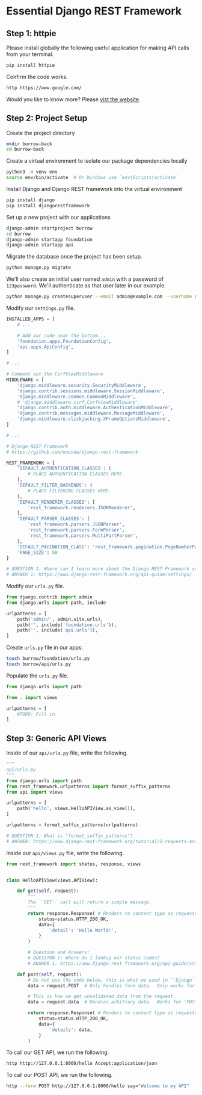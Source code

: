 # Essential Django REST Framework
## Step 1: httpie

Please install globally the following useful application for making API calls from your terminal.

```bash
pip install httpie
```

Confirm the code works.

```bash
http https://www.google.com/
```

Would you like to know more? Please [vist the website](https://httpie.org/).

## Step 2: Project Setup
Create the project directory

```bash
mkdir burrow-back
cd burrow-back
```

Create a virtual environment to isolate our package dependencies locally

```bash
python3 -m venv env
source env/bin/activate  # On Windows use `env\Scripts\activate`
```

Install Django and Django REST framework into the virtual environment

```bash
pip install django
pip install djangorestframework
```

Set up a new project with our applications

```bash
django-admin startproject burrow
cd burrow
django-admin startapp foundation
django-admin startapp api
```

Migrate the database once the project has been setup.

```bash
python manage.py migrate
```

We'll also create an initial user named ``admin`` with a password of ``123password``. We'll authenticate as that user later in our example.

```bash
python manage.py createsuperuser --email admin@example.com --username admin
```

Modify our ``settings.py`` file.

```python
INSTALLED_APPS = [
    # ...

    # Add our code near the bottom...
    'foundation.apps.FoundationConfig',
    'api.apps.ApiConfig',
]

# ...

# Comment out the CsrfViewMiddleware
MIDDLEWARE = [
    'django.middleware.security.SecurityMiddleware',
    'django.contrib.sessions.middleware.SessionMiddleware',
    'django.middleware.common.CommonMiddleware',
    # 'django.middleware.csrf.CsrfViewMiddleware',
    'django.contrib.auth.middleware.AuthenticationMiddleware',
    'django.contrib.messages.middleware.MessageMiddleware',
    'django.middleware.clickjacking.XFrameOptionsMiddleware',
]

# ...

# Django-REST-Framework
# https://github.com/encode/django-rest-framework

REST_FRAMEWORK = {
    'DEFAULT_AUTHENTICATION_CLASSES': (
        # PLACE AUTHENTICATION CLASSES HERE.
    ),
    'DEFAULT_FILTER_BACKENDS': (
        # PLACE FILTERING CLASSES HERE.
    ),
    'DEFAULT_RENDERER_CLASSES': [
        'rest_framework.renderers.JSONRenderer',
    ],
    'DEFAULT_PARSER_CLASSES': (
        'rest_framework.parsers.JSONParser',
        'rest_framework.parsers.FormParser',
        'rest_framework.parsers.MultiPartParser',
    ),
    'DEFAULT_PAGINATION_CLASS': 'rest_framework.pagination.PageNumberPagination',
    'PAGE_SIZE': 50
}

# QUESTION 1: Where can I learn more about the Django REST Framework settings?
# ANSWER 1: https://www.django-rest-framework.org/api-guide/settings/
```

Modify our ``urls.py`` file.

```python
from django.contrib import admin
from django.urls import path, include

urlpatterns = [
    path('admin/', admin.site.urls),
    path('', include('foundation.urls')),
    path('', include('api.urls')),
]
```

Create ``urls.py`` file in our apps:

```bash
touch burrow/foundation/urls.py
touch burrow/api/urls.py
```

Populate the `urls.py` file.

```python
from django.urls import path

from . import views

urlpatterns = [
    #TODO: Fill in.
]
```

## Step 3: Generic API Views

Inside of our ``api/urls.py`` file, write the following.

```python
"""
api/urls.py
"""
from django.urls import path
from rest_framework.urlpatterns import format_suffix_patterns
from api import views

urlpatterns = [
    path('hello', views.HelloAPIView.as_view()),
]

urlpatterns = format_suffix_patterns(urlpatterns)

# QUESTION 1: What is "format_suffix_patterns"?
# ANSWER: https://www.django-rest-framework.org/tutorial/2-requests-and-responses/#adding-optional-format-suffixes-to-our-urls
```

Inside our ``api/views.py`` file, write the following.

```python
from rest_framework import status, response, views


class HelloAPIView(views.APIView):

    def get(self, request):
        """
        The ``GET`` call will return a simple message.
        """
        return response.Response( # Renders to content type as requested by the client.
            status=status.HTTP_200_OK,
            data={
                'detail': 'Hello World!',
            }
        )

        # Question and Answers:
        # QUESITON 1: Where do I lookup our status codes?
        # ANSWER 1: https://www.django-rest-framework.org/api-guide/status-codes/#status-codes

    def post(self, request):
        # Do not use the code below, this is what we used in ``Django``.
        data = request.POST  # Only handles form data.  Only works for 'POST' method.

        # This is how we get unvalidated data from the request.
        data = request.data  # Handles arbitrary data.  Works for 'POST', 'PUT' and 'PATCH' methods.

        return response.Response( # Renders to content type as requested by the client.
            status=status.HTTP_200_OK,
            data={
                'details': data,
            }
        )
```

To call our GET API, we run the following.

```bash
http http://127.0.0.1:8000/hello Accept:application/json
```

To call our POST API, we run the following.

```bash
http --form POST http://127.0.0.1:8000/hello say="Welcome to my API"
```
